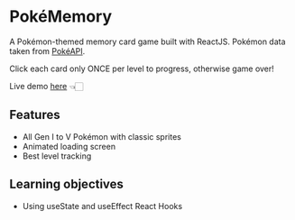 # PokéMemory
A Pokémon-themed memory card game built with ReactJS. Pokémon data taken from [PokéAPI](https://pokeapi.co/).

Click each card only ONCE per level to progress, otherwise game over!

Live demo [here](https://xinweny.github.io/memory-card-game) 👈🏻

## Features
- All Gen I to V Pokémon with classic sprites
- Animated loading screen
- Best level tracking

## Learning objectives
- Using useState and useEffect React Hooks
